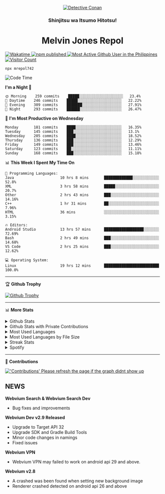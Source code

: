 <p align="center">

<a href="https://mrepol742.github.io">
  <img alt="Detective Conan" src="https://mrepol742-gif-randomizer.vercel.app/api/" /> 
  </a> 
  <h3 align="center">Shinjitsu wa Itsumo Hitotsu!</h3>
  <h1 align="center">Melvin Jones Repol</h1>
  <a href="https://mrepol742.github.io">
   <img alt="Wakatime" src="https://github.com/mrepol742/mrepol742/actions/workflows/README.yml/badge.svg" /> 
  <img alt="npm published" src="https://github.com/mrepol742/mrepol742/actions/workflows/npmjs.yml/badge.svg"/>
    <img alt="Most Active Github User in the Philippines" src="https://enibdhv97zm33sz.m.pipedream.net" /> 
     <img alt="Visitor Count" src="https://visitor-badge.glitch.me/badge?page_id=mrepol742" /> 
  </a>
</p>

~~~
npx mrepol742
~~~

[comment]: <> (This is a automated generated Data from github action workflow)
[comment]: <> (START OF GENERATED DATA)

<!--START_SECTION:waka-->
![Code Time](http://img.shields.io/badge/Code%20Time-592%20hrs%2059%20mins-blue)

**I'm a Night 🦉** 

```text
🌞 Morning    259 commits    █████░░░░░░░░░░░░░░░░░░░░   23.4% 
🌆 Daytime    246 commits    █████░░░░░░░░░░░░░░░░░░░░   22.22% 
🌃 Evening    309 commits    ███████░░░░░░░░░░░░░░░░░░   27.91% 
🌙 Night      293 commits    ██████░░░░░░░░░░░░░░░░░░░   26.47%

```
📅 **I'm Most Productive on Wednesday** 

```text
Monday       181 commits    ████░░░░░░░░░░░░░░░░░░░░░   16.35% 
Tuesday      145 commits    ███░░░░░░░░░░░░░░░░░░░░░░   13.1% 
Wednesday    205 commits    ████░░░░░░░░░░░░░░░░░░░░░   18.52% 
Thursday     136 commits    ███░░░░░░░░░░░░░░░░░░░░░░   12.29% 
Friday       149 commits    ███░░░░░░░░░░░░░░░░░░░░░░   13.46% 
Saturday     123 commits    ██░░░░░░░░░░░░░░░░░░░░░░░   11.11% 
Sunday       168 commits    ███░░░░░░░░░░░░░░░░░░░░░░   15.18%

```


📊 **This Week I Spent My Time On** 

```text
💬 Programming Languages: 
Java                     10 hrs 8 mins       █████████████░░░░░░░░░░░░   52.8% 
XML                      3 hrs 58 mins       █████░░░░░░░░░░░░░░░░░░░░   20.7% 
Other                    2 hrs 43 mins       ███░░░░░░░░░░░░░░░░░░░░░░   14.16% 
C++                      1 hr 31 mins        ██░░░░░░░░░░░░░░░░░░░░░░░   7.96% 
HTML                     36 mins             ░░░░░░░░░░░░░░░░░░░░░░░░░   3.15%

🔥 Editors: 
Android Studio           13 hrs 57 mins      ██████████████████░░░░░░░   72.69% 
Bash                     2 hrs 49 mins       ███░░░░░░░░░░░░░░░░░░░░░░   14.68% 
VS Code                  2 hrs 25 mins       ███░░░░░░░░░░░░░░░░░░░░░░   12.62%

💻 Operating System: 
Linux                    19 hrs 12 mins      █████████████████████████   100.0%

```


<!--END_SECTION:waka-->

[comment]: <> (END OF GENERATED DATA)

<p>
  
  <hr>

🏆 **Github Trophy**
  
<a href="https://mrepol742.github.io">
<img alt="Github Trophy" src="https://github-profile-trophy.vercel.app/?username=mrepol742&theme=gruvbox">
</a>
</p>

<p>
  
   <hr>

📊 **More Stats**
  
<details>
  <summary>Github Stats</summary>
  <br>
  <a href="https://mrepol742.github.io">
  <img alt="Github Stats" src="https://github-readme-stats.vercel.app/api?username=mrepol742&show_icons=true&count_private=true&theme=gruvbox&include_all_commits=true">
</a>  
  
</details> 
  
  <details>
  <summary>Github Stats with Private Contributions</summary>
  <br>
 <a href="https://mrepol742.github.io">
<img alt="Github Stats with Private Contributions" src="https://mrepol742.github.io/github-stats/generated/overview.svg">
</a>
</details>
  
<details>
  <summary>Most Used Languages</summary>
  <br>
 <a href="https://mrepol742.github.io">
<img alt="Most Used Languages" src="https://github-readme-stats.vercel.app/api/top-langs/?username=mrepol742&layout=compact&include_all_commits=true&&count_private=true&langs_count=20&theme=gruvbox">
</a>
</details>

 <details>
  <summary>Most Used Languages by File Size</summary>
  <br>
 <a href="https://mrepol742.github.io">
<img alt="Most Used Languages by File Size" src="https://mrepol742.github.io/github-stats/generated/languages.svg">
</a>
</details>

<details>
  <summary>Streak Stats</summary>
  <br>
<a href="https://mrepol742.github.io">
<img alt="'Streak Stats' Please refresh the page if the stats didnt show up" src="https://mrepol742-streak-stats.herokuapp.com/?user=mrepol742&theme=gruvbox">
</a>
</p>
</details>
<details>
  <summary>Spotify</summary>
  <br>
<a href="https://mrepol742.github.io">
<img alt="Spotify" src="https://spotify-recently-played-readme.vercel.app/api?user=7xx9e7hwq1qyown0m4ut78pcz&count=10&unique=true">
</a>
</p>
</details>

 <hr>

📜 **Contributions**
  
<a href="https://mrepol742.github.io">
<img alt="'Contributions' Please refresh the page if the graph didnt show up" src="https://mrepol742-activity-graph.herokuapp.com/graph?username=mrepol742&theme=github&hide_border=true">
</a>
</p>


## NEWS
**Webvium Search & Webvium Search Dev**
- Bug fixes and improvements

**Webvium Dev v2.9 Released**
- Upgrade to Target API 32
- Upgrade SDK and Gradle Build Tools
- Minor code changes in namings
- Fixed issues

**Webvium VPN**
- Webvium VPN may failed to work on android api 29 and above.

**Webvium v2.8**
- A crashed was been found when setting new background image
- Renderer crashed detected on android api 26 and above
